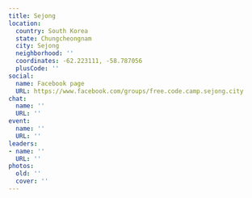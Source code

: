 ```yaml
---
title: Sejong
location:
  country: South Korea
  state: Chungcheongnam
  city: Sejong
  neighborhood: ''
  coordinates: -62.223111, -58.787056
  plusCode: ''
social:
  name: Facebook page
  URL: https://www.facebook.com/groups/free.code.camp.sejong.city
chat:
  name: ''
  URL: ''
event:
  name: ''
  URL: ''
leaders:
- name: ''
  URL: ''
photos:
  old: ''
  cover: ''
---
```

